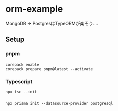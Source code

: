 # orm-example

MongoDB -> PostgresはTypeORMが楽そう.... 

## Setup

### pnpm

```
corepack enable
corepack prepare pnpm@latest --activate
```

### Typescript
 
```
npx tsc --init
```

###

```prisma
npx prisma init --datasource-provider postgresql
```
